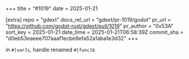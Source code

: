 +++
title = "#1019"
date = 2025-01-21

[extra]
repo = "gdext"
docs_rel_url = "gdext/pr-1019/godot"
pr_url = "https://github.com/godot-rust/gdext/pull/1019"
pr_author = "0x53A"
sort_key = 2025-01-21
date_time = 2025-01-21T06:58:39Z
commit_sha = "d0eb53eaeee707aaaf1ecbe8efa52a1aba1e3d32"
+++

in `#[var]s`, handle renamed `#[func]`s

